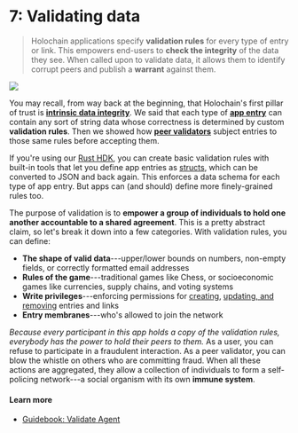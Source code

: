 # 7: Validating data

> Holochain applications specify **validation rules** for every type of entry or link. This empowers end-users to **check the integrity** of the data they see. When called upon to validate data, it allows them to identify corrupt peers and publish a **warrant** against them.

![](https://i.imgur.com/4iiJiZn.jpg)

You may recall, from way back at the beginning, that Holochain's first pillar of trust is [**intrinsic data integrity**](../1_the_basics). We said that each type of [**app entry**](../3_private_data#Source-chain-your-own-data-store) can contain any sort of string data whose correctness is determined by custom **validation rules**. Then we showed how [**peer validators**](../4_public_data_on_the_DHT#A-cloud-of-witnesses) subject entries to those same rules before accepting them.

If you're using our [Rust HDK](https://developer.holochain.org/api/latest/hdk/), you can create basic validation rules with built-in tools that let you define app entries as [structs](https://doc.rust-lang.org/rust-by-example/custom_types/structs.html), which can be converted to JSON and back again. This enforces a data schema for each type of app entry. But apps can (and should) define more finely-grained rules too.

The purpose of validation is to **empower a group of individuals to hold one another accountable to a shared agreement**. This is a pretty abstract claim, so let's break it down into a few categories. With validation rules, you can define:

* **The shape of valid data**---upper/lower bounds on numbers, non-empty fields, or correctly formatted email addresses
* **Rules of the game**---traditional games like Chess, or socioeconomic games like currencies, supply chains, and voting systems
* **Write privileges**---enforcing permissions for [creating](../4_public_data_on_the_DHT), [updating, and removing](../6_modifyin_and_deleting_data) entries and links
* **Entry membranes**---who's allowed to join the network

_Because every participant in this app holds a copy of the validation rules, everybody has the power to hold their peers to them._ As a user, you can refuse to participate in a fraudulent interaction. As a peer validator, you can blow the whistle on others who are committing fraud. When all these actions are aggregated, they allow a collection of individuals to form a self-policing network---a social organism with its own **immune system**.

#### Learn more

* [Guidebook: Validate Agent](../../guide/zome/validate_agent)
